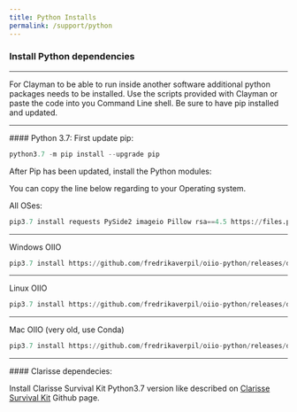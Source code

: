 ```yaml
---
title: Python Installs
permalink: /support/python
---
```


### Install Python dependencies
<hr style="background-color:#424242;">
For Clayman to be able to run inside another software additional python packages needs to be installed. 
Use the scripts provided with Clayman or paste the code into you Command Line shell. Be sure to have pip installed and updated.


<hr style="background-color:#424242;">
#### Python 3.7:
First update pip:

```python
python3.7 -m pip install --upgrade pip
```


After Pip has been updated, install the Python modules:

You can copy the line below regarding to your Operating system.


All OSes:
```python
pip3.7 install requests PySide2 imageio Pillow rsa==4.5 https://files.pythonhosted.org/packages/46/be/4e6d6e89c3239108709bd4bcbe95777c715510023c8d394bdffebf4596fc/colorgram.py-1.2.0-py2.py3-none-any.whl 

```

<hr style="background-color:#424242;">


Windows OIIO
```python
pip3.7 install https://github.com/fredrikaverpil/oiio-python/releases/download/2.0.5%2B20190203/oiio-2.0.5-cp37-none-win_amd64.whl
```

<hr style="background-color:#424242;">


Linux OIIO
```python
pip3.7 install https://github.com/fredrikaverpil/oiio-python/releases/download/2.0.5%2B20190203/oiio-2.0.5-cp37-none-linux_x86_64.whl
```

<hr style="background-color:#424242;">



Mac OIIO (very old, use Conda)
```python
pip3.7 install https://github.com/fredrikaverpil/oiio-python/releases/download/2.0.5%2B20190203/oiio-2.0.5-cp37-none-macosx_10_13_x86_64.whl
```



<hr style="background-color:#424242;">
#### Clarisse dependecies:

Install Clarisse Survival Kit Python3.7 version like described on <a href="https://github.com/aydinyanik/clarisse_survival_kit" target="_blank"> Clarisse Survival Kit</a>  Github page.
